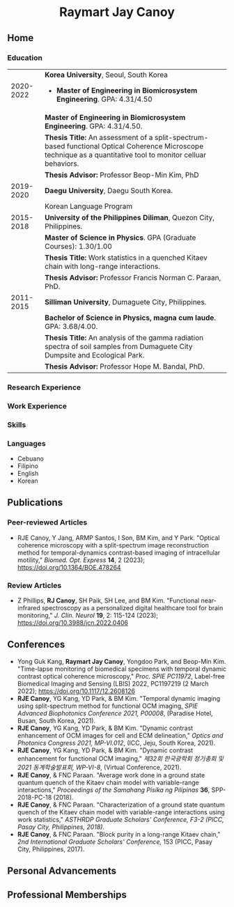 <body>
<p align='center'>
  <h1 align='center'>
    Raymart Jay Canoy<br>
  </h1>
</p>

<p>
  <h2>
    Home
  </h2>
    <h3>
      Education
    </h3>
      <table>
        <tr>
          <td>2020-2022</td>
          <td><b>Korea University</b>, Seoul, South Korea
          <ul>
            <li><b>Master of Engineering in Biomicrosystem Engineering</b>. GPA: 4.31/4.50</li>
          </ul>
          </td>
        </tr>
        <tr>
          <td> </td>
          <td><b>Master of Engineering in Biomicrosystem Engineering</b>. GPA: 4.31/4.50.</td>
        </tr>
        <tr>
          <td> </td>
          <td><b>Thesis Title:</b> An assessment of a split-spectrum-based functional Optical Coherence Microscope technique as a quantitative tool to monitor celluar behaviors.</td>
        </tr>
        <tr>
          <td> </td>
          <td><b>Thesis Advisor: </b> Professor Beop-Min Kim, PhD</td>
        </tr>
        <tr>
          <td>2019-2020</td>
          <td><b>Daegu University</b>, Daegu South Korea.</td>
        </tr>
        <tr>
          <td> </td>
          <td>Korean Language Program</td>
        </tr>
        <tr>
          <td>2015-2018</td>
          <td><b>University of the Philippines Diliman</b>, Quezon City, Philippines.</td>
        </tr>
        <tr>
          <td> </td>
          <td><b>Master of Science in Physics</b>. GPA (Graduate Courses): 1.30/1.00</td>
        </tr>
        <tr>
          <td> </td>
          <td><b>Thesis Title:</b> Work statistics in a quenched Kitaev chain with long-range interactions.</td>
        </tr>
        <tr>
          <td> </td>
          <td><b>Thesis Advisor:</b> Professor Francis Norman C. Paraan, PhD.</td>
        </tr>
        <tr>
          <td>2011-2015</td>
          <td><b>Silliman University</b>, Dumaguete City, Philippines.</td>
        </tr>
        <tr>
          <td> </td>
          <td><b>Bachelor of Science in Physics, magna cum laude</b>. GPA: 3.68/4.00.</td>
        </tr>
        <tr>
          <td> </td>
          <td><b>Thesis Title:</b> An analysis of the gamma radiation spectra of soil samples from Dumaguete City Dumpsite and Ecological Park.</td>
        </tr>
        <tr>
          <td> </td>
          <td><b>Thesis Advisor:</b> Professor Hope M. Bandal, PhD.</td>
        </tr>
      </table>
    <h3>
      Research Experience
    </h3>
    <h3>
      Work Experience
    </h3>
    <h3>
      Skills
    </h3>
    <h3>
      Languages
    </h3>
    <ul>
      <li>Cebuano</li>
      <li>Filipino</li>
      <li>English</li>
      <li>Korean</li>
    </ul>
    
</p>

<p>
  <p>
    <h2>
      Publications
    </h2>
    <h3>
      Peer-reviewed Articles
    </h3>
      <ul>
        <li><div><YG Kang, <b>RJE Canoy</b>, Y Jang, ARMP Santos, I Son, BM Kim, and Y Park. "Optical coherence microscopy with a split-spectrum image reconstruction method for temporal-dynamics contrast-based imaging of intracellular motility," <i>Biomed. Opt. Express</i> <b>14</b>, 2 (2023); <a href="https://doi.org/10.1364/BOE.478264">https://doi.org/10.1364/BOE.478264</a></div></li>
      </ul>
  </p>
  <p>
    <h3>
      Review Articles
    </h3>
    <ul>
      <li><div>Z Phillips, <b>RJ Canoy</b>, SH Paik, SH Lee, and BM Kim. "Functional near-infrared spectroscopy as a personalized digital healthcare tool for brain monitoring," <i>J. Clin. Neurol</i> <b>19</b>, 2: 115-124 (2023); <a href="https://doi.org/10.3988/jcn.2022.0406">https://doi.org/10.3988/jcn.2022.0406</a></div></li>
    </ul>
  </p>
</p>

<p>
  <h2>
    Conferences
  </h2>
  <ul>
    <li>Yong Guk Kang, <b>Raymart Jay Canoy</b>, Yongdoo Park, and Beop-Min Kim. "Time-lapse monitoring of biomedical specimens with temporal dynamic contrast optical coherence microscopy," <i>Proc. SPIE PC11972</i>, Label-free Biomedical Imaging and Sensing (LBIS) 2022, PC1197219 (2 March 2022); <a href="https://doi.org/10.1117/12.2608126">https://doi.org/10.1117/12.2608126</a></li>
    <li><b>RJE Canoy</b>, YG Kang, YD Park, & BM Kim. "Temporal dynamic imaging using split-spectrum method for functional OCM imaging, <i>SPIE Advanced Biophotonics Conference 2021, P00008</i>, (Paradise Hotel, Busan, South Korea, 2021).</li>
    <li><b>RJE Canoy</b>, YG Kang, YD Park, & BM Kim. "Dynamic contrast enhancement of OCM images for cell and ECM delineation," <i>Optics and Photonics Congress 2021, MP-VI.012</i>, (ICC, Jeju, South Korea, 2021).</li>
    <li><b>RJE Canoy</b>, YG Kang, YD Park, & BM Kim. "Dynamic contrast enhancement for functional OCM imaging," <i>제32회 한국광학회 정기총회 및 2021 동계학술발표회, WP-VI-8</i>, (Virtual Conference, 2021).</li>
    <li><b>RJE Canoy</b>, & FNC Paraan. "Average work done in a ground state quantum quench of the Kitaev chain model with variable-range interactions," <i>Proceedings of the Samahang Pisika ng Pilipinas</i> <b>36</b>, SPP-2018-PC-18 (2018).</li>
    <li><b>RJE Canoy</b>, & FNC Paraan. "Characterization of a ground state quantum quench of the Kitaev chain model with variable-range interactions using work statistics," <i>ASTHRDP Graduate Scholars' Conference, F3-2 (PICC, Pasay City, Philippines, 2018)</i>.</li>
    <li><b>RJE Canoy</b>, & FNC Paraan. "Block purity in a long-range Kitaev chain," <i>2nd International Graduate Scholars' Conference,</i> 153 (PICC, Pasay City, Philippines, 2017).</li>
  </ul>
</p>        

<p>
  <h2>
    Personal Advancements
  </h2>
</p>

<p>
  <h2>
    Professional Memberships
  </h2>
</p>
</body>
